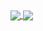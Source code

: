 <a href="https://github.com/anuraghazra/github-readme-stats">
	<img align="center" src="https://github-readme-stats.vercel.app/api?username=allstergamer&theme=merko)](https://github.com/anuraghazra/github-readme-stats">
</a>
<a href="https://github.com/anuraghazra/convoychat">
<img align="center" src="https://github-readme-stats.vercel.app/api/top-langs/?username=allstergamer&layout=compact)](https://github.com/anuraghazra/github-readme-stats">
</a>



